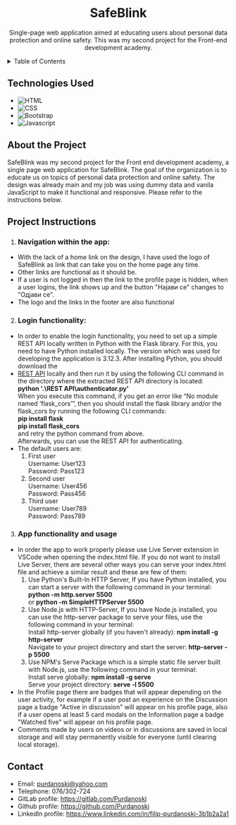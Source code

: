 <div align="center">
  <h1>SafeBlink</h1>
  <p>
  Single-page web application aimed at educating users about personal data protection and online safety. This was my second project for the Front-end development academy.
  </p>
</div>

<!-- TABLE OF CONTENTS -->
<details>  
  <summary>Table of Contents</summary>
  <ol>
    <li><a href="#build-with">Build with</a></li>
    <li><a href="#about-the-project">About</a></li>
    <li><a href="#description-of-project">Instructions</a></li>
    <li><a href="#contact">Contact</a></li>
  </ol>
</details>

<h2 id="build-with">Technologies Used</h2>

- ![HTML](https://img.shields.io/badge/-HTML5-e34c26?logo=html5&logoColor=white)
- ![CSS](https://img.shields.io/badge/-CSS3-264de4?logo=css3&logoColor=white)
- ![Bootstrap](https://img.shields.io/badge/-Bootstrap-533B78?logo=bootstrap&logoColor=white)
- ![Javascript](https://img.shields.io/badge/-Javascript-EFD81D?logo=javascript&logoColor=white)

<h2 id="about-the-project">About the Project</h2>

SafeBlink was my second project for the Front end development academy, a single page web application for SafeBlink. The goal of the organization is to educate us on topics of personal data protection and online safety. The design was already main and my job was using dummy data and vanila JavaScript to make it functional and responsive. Please refer to the instructions below.

<!-- - [Project 01 - Brainster Lab](https://git.brainster.co/Filip.Purdanoski-FE16/BrainsterChallenges_FilipPurdanoskiFE16/-/tree/Challenge-01-HTML)
- [Challenge 02 - CSS](https://git.brainster.co/Filip.Purdanoski-FE16/BrainsterChallenges_FilipPurdanoskiFE16/-/tree/Challenge-02-CSS-Intro)
- [Challenge 03 -CSS Flex](https://git.brainster.co/Filip.Purdanoski-FE16/BrainsterChallenges_FilipPurdanoskiFE16/-/tree/Challenge-03-CSS-Flex)
- [Challenge 04 -CSS Flex Sass](https://git.brainster.co/Filip.Purdanoski-FE16/BrainsterChallenges_FilipPurdanoskiFE16/-/tree/Challenge-04-CSS-Flex-SASS)
- [Challenge 05 -CSS Flex Git](https://git.brainster.co/Filip.Purdanoski-FE16/BrainsterChallenges_FilipPurdanoskiFE16/-/tree/Challenge-05-CSS-Flex-and-Git)
- [Challenge 06 -Git & GitLab](https://git.brainster.co/Filip.Purdanoski-FE16/BrainsterChallenges_FilipPurdanoskiFE16/-/tree/Challenge-06-Git-and-GitLab) -->

<h2 id="description-of-project">Project Instructions</h2>

1. <h3>Navigation within the app:</h3>

- With the lack of a home link on the design, I have used the logo of SafeBlink as link that can take you on the home page any time.
- Other links are functional as it should be.
- If a user is not logged in then the link to the profile page is hidden, when a user logins, the link shows up and the button "Најави се" changes to "Одјави се".
- The logo and the links in the footer are also functional

2. <h3>Login functionality:</h3>

- In order to enable the login functionality, you need to set up a simple REST API locally written in Python with the Flask library. For this, you need to have Python installed locally. The version which was used for developing the application is 3.12.3. After installing Python, you should download the
- [REST API](https://drive.google.com/file/d/1aMD9TNHF2sQYY9ijwUnJEUIlz4j-396c/view) locally and then run it by using the following CLI command in the directory where the extracted REST API directory is located:<br>
  <b>python '.\REST API\authenticator.py'</b><br>
  When you execute this command, if you get an error like “No module named ‘flask_cors’”, then you should install the flask library and/or the flask_cors by running the following CLI commands: <br>
  <b>pip install flask</b><br>
  <b>pip install flask_cors</b><br>
  and retry the python command from above.<br>
  Afterwards, you can use the REST API for authenticating.
- The default users are:
  1. First user<br>
     Username: User123<br>
     Password: Pass123
  2. Second user<br>
     Username: User456<br>
     Password: Pass456
  3. Third user<br>
     Username: User789<br>
     Password: Pass789

3. <h3>App functionality and usage</h3>

- In order the app to work properly please use Live Server extension in VSCode when opening the index.html file. If you do not want to install Live Server, there are several other ways you can serve your index.html file and achieve a similar result and these are few of them:
  1. Use Python's Built-In HTTP Server, If you have Python installed, you can start a server with the following command in your terminal: <br>
     <b>python -m http.server 5500</b><br>
     or
     <b>python -m SimpleHTTPServer 5500</b><br>
  2. Use Node.js with HTTP-Server, If you have Node.js installed, you can use the http-server package to serve your files, use the following command in your terminal: <br>
     Install http-server globally (if you haven't already): <b>npm install -g http-server</b><br>
     Navigate to your project directory and start the server: <b>http-server -p 5500</b><br>
  3. Use NPM's Serve Package which is a simple static file server built with Node.js, use the following command in your terminal: <br>
     Install serve globally: <b>npm install -g serve</b><br>
     Serve your project directory: <b>serve -l 5500</b><br>
- In the Profile page there are badges that will appear depending on the user activity, for example if a user post an experience on the Discussion page a badge
  "Active in discussion" will appear on his profile page, also if a user opens at least 5 card modals on the Information page a badge "Watched five" will appear on his profile page.
- Comments made by users on videos or in discussions are saved in local storage and will stay permanently visible for everyone (until clearing local storage).

<h2 id="contact">Contact</h2>

- Email: purdanoski@yahoo.com
- Telephone: 076/302-724
- GitLab profile: <a href="https://gitlab.com/Purdanoski">https://gitlab.com/Purdanoski</a>
- Github profile: <a href="https://github.com/Purdanoski">https://github.com/Purdanoski</a>
- LinkedIn profile: <a href="https://www.linkedin.com/in/filip-purdanoski-3b1b2a2a1">https://www.linkedin.com/in/filip-purdanoski-3b1b2a2a1</a>

<!-- # BrainsterChallenges_FilipPurdanoskiFE16

## Getting started

To make it easy for you to get started with GitLab, here's a list of recommended next steps.

Already a pro? Just edit this README.md and make it your own. Want to make it easy? [Use the template at the bottom](#editing-this-readme)!

## Add your files

- [ ] [Create](https://docs.gitlab.com/ee/user/project/repository/web_editor.html#create-a-file) or [upload](https://docs.gitlab.com/ee/user/project/repository/web_editor.html#upload-a-file) files
- [ ] [Add files using the command line](https://docs.gitlab.com/ee/gitlab-basics/add-file.html#add-a-file-using-the-command-line) or push an existing Git repository with the following command:

```
cd existing_repo
git remote add origin https://git.brainster.co/Filip.Purdanoski-FE16/BrainsterChallenges_FilipPurdanoskiFE16.git
git branch -M main
git push -uf origin main
```

## Integrate with your tools

- [ ] [Set up project integrations](https://git.brainster.co/Filip.Purdanoski-FE16/BrainsterChallenges_FilipPurdanoskiFE16/-/settings/integrations)

## Collaborate with your team

- [ ] [Invite team members and collaborators](https://docs.gitlab.com/ee/user/project/members/)
- [ ] [Create a new merge request](https://docs.gitlab.com/ee/user/project/merge_requests/creating_merge_requests.html)
- [ ] [Automatically close issues from merge requests](https://docs.gitlab.com/ee/user/project/issues/managing_issues.html#closing-issues-automatically)
- [ ] [Enable merge request approvals](https://docs.gitlab.com/ee/user/project/merge_requests/approvals/)
- [ ] [Automatically merge when pipeline succeeds](https://docs.gitlab.com/ee/user/project/merge_requests/merge_when_pipeline_succeeds.html)

## Test and Deploy

Use the built-in continuous integration in GitLab.

- [ ] [Get started with GitLab CI/CD](https://docs.gitlab.com/ee/ci/quick_start/index.html)
- [ ] [Analyze your code for known vulnerabilities with Static Application Security Testing(SAST)](https://docs.gitlab.com/ee/user/application_security/sast/)
- [ ] [Deploy to Kubernetes, Amazon EC2, or Amazon ECS using Auto Deploy](https://docs.gitlab.com/ee/topics/autodevops/requirements.html)
- [ ] [Use pull-based deployments for improved Kubernetes management](https://docs.gitlab.com/ee/user/clusters/agent/)
- [ ] [Set up protected environments](https://docs.gitlab.com/ee/ci/environments/protected_environments.html)

---

# Editing this README

When you're ready to make this README your own, just edit this file and use the handy template below (or feel free to structure it however you want - this is just a starting point!). Thank you to [makeareadme.com](https://www.makeareadme.com/) for this template.

## Suggestions for a good README

Every project is different, so consider which of these sections apply to yours. The sections used in the template are suggestions for most open source projects. Also keep in mind that while a README can be too long and detailed, too long is better than too short. If you think your README is too long, consider utilizing another form of documentation rather than cutting out information.

## Name

Choose a self-explaining name for your project.

## Description

Let people know what your project can do specifically. Provide context and add a link to any reference visitors might be unfamiliar with. A list of Features or a Background subsection can also be added here. If there are alternatives to your project, this is a good place to list differentiating factors.

## Badges

On some READMEs, you may see small images that convey metadata, such as whether or not all the tests are passing for the project. You can use Shields to add some to your README. Many services also have instructions for adding a badge.

## Visuals

Depending on what you are making, it can be a good idea to include screenshots or even a video (you'll frequently see GIFs rather than actual videos). Tools like ttygif can help, but check out Asciinema for a more sophisticated method.

## Installation

Within a particular ecosystem, there may be a common way of installing things, such as using Yarn, NuGet, or Homebrew. However, consider the possibility that whoever is reading your README is a novice and would like more guidance. Listing specific steps helps remove ambiguity and gets people to using your project as quickly as possible. If it only runs in a specific context like a particular programming language version or operating system or has dependencies that have to be installed manually, also add a Requirements subsection.

## Usage

Use examples liberally, and show the expected output if you can. It's helpful to have inline the smallest example of usage that you can demonstrate, while providing links to more sophisticated examples if they are too long to reasonably include in the README.

## Support

Tell people where they can go to for help. It can be any combination of an issue tracker, a chat room, an email address, etc.

## Roadmap

If you have ideas for releases in the future, it is a good idea to list them in the README.

## Contributing

State if you are open to contributions and what your requirements are for accepting them.

For people who want to make changes to your project, it's helpful to have some documentation on how to get started. Perhaps there is a script that they should run or some environment variables that they need to set. Make these steps explicit. These instructions could also be useful to your future self.

You can also document commands to lint the code or run tests. These steps help to ensure high code quality and reduce the likelihood that the changes inadvertently break something. Having instructions for running tests is especially helpful if it requires external setup, such as starting a Selenium server for testing in a browser.

## Authors and acknowledgment

Show your appreciation to those who have contributed to the project.

## License

For open source projects, say how it is licensed.

## Project status

If you have run out of energy or time for your project, put a note at the top of the README saying that development has slowed down or stopped completely. Someone may choose to fork your project or volunteer to step in as a maintainer or owner, allowing your project to keep going. You can also make an explicit request for maintainers. -->
